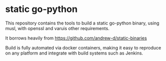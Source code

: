 # static go-python

This repository contains the tools to build a static go-python binary, using musl, with openssl and varuis other requirements.

It borrows heavily from https://github.com/andrew-d/static-binaries

Build is fully automated via docker containers, making it easy to reproduce on any platform and integrate with build systems such as Jenkins.


